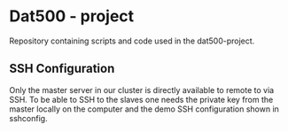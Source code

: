 # Dat500 - project

Repository containing scripts and code used in the dat500-project.

## SSH Configuration

Only the master server in our cluster is directly available to remote to via 
SSH. To be able to SSH to the slaves one needs the private key from the master
locally on the computer and the demo SSH configuration shown in sshconfig.